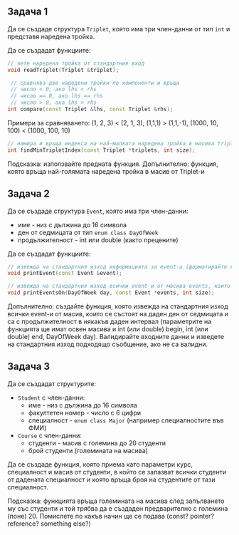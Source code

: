 ## Задача 1
Да се създаде структура `Triplet`, която има три член-данни от тип `int` и представя наредена тройка.

Да се създадат функциите:
```c++
// чете наредена тройка от стандартния вход
void readTriplet(Triplet &triplet); 
```

```c++
 // сравнява две наредени тройки по компоненти и връща
 // число < 0, ако lhs < rhs
 // число == 0, aко lhs == rhs
 // число > 0, aко lhs > rhs
int compare(const Triplet &lhs, const Triplet &rhs);
```

Примери за сравняването: (1, 2, 3) < (2, 1, 3), (1,1,1) > (1,1,-1), (1000, 10, 100) < (1000, 100, 10)

```c++
// намира и връща индекса на най-малката наредена тройка в масива triplets
int findMinTripletIndex(const Triplet *triplets, int size);
```
Подсказка: използвайте предната функция.
Допълнително: функция, която връща най-голямата наредена тройка в масив от Triplet-и

## Задача 2
Да се създаде структура `Event`, която има три член-данни:
- име - низ с дължина до 16 символа
- ден от седмицата oт тип  `enum class DayOfWeek` 
- продължителност - int или double (както прецените)

Да се създадат функциите:
```c++
// извежда на стандартния изход информацията за event-a (форматирайте както пожелаете) 
void printEvent(const Event &event);
```

```c++
// извежда на стандартния изход всички event-и от масива events, които се състоят на ден day
void printEventsOn(DayOfWeek day, const Event *events, int size);
```

Допълнително: създайте функция, която извежда на стандартния изход всички event-и от масив, които се състоят на даден ден от седмицата и са с продължителност в някакъв даден интервал (параметрите на функцията ще имат освен масива и int (или double) begin, int (или double) end, DayOfWeek day). Валидирайте входните данни и изведете на стандартния изход подходящо съобщение, ако не са валидни.

## Задача 3
Да се създадат структурите:
- `Student` с член-данни:
	- име - низ с дължина до 16 символа
	- факултетен номер - число с 6 цифри
	- специалност - `enum class Major` (например специалностите във ФМИ)
- `Course` с член-данни:
	- студенти - масив с големина до 20 студенти
	- брой студенти (големината на масива)

Да се създаде функция, която приема като параметри курс, специалност и масив от студенти, в който се запазват всички студенти от дадената специалност и която връща броя на студентите от тази специалност. 

Подсказка: функцията връща големината на масива след запълването му със студенти и той трябва да е създаден предварително с големина (поне) 20. Помислете по какъв начин ще се подава  (const? pointer? reference? something else?)